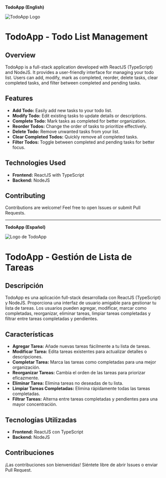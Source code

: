 **TodoApp (English)**

![TodoApp Logo](frontend/logo-readme.svg)

# TodoApp - Todo List Management

## Overview

TodoApp is a full-stack application developed with ReactJS (TypeScript) and NodeJS. It provides a user-friendly interface for managing your todo list. Users can add, modify, mark as completed, reorder, delete tasks, clear completed tasks, and filter between completed and pending tasks.

## Features

- **Add Todo:** Easily add new tasks to your todo list.
- **Modify Todo:** Edit existing tasks to update details or descriptions.
- **Complete Todo:** Mark tasks as completed for better organization.
- **Reorder Todos:** Change the order of tasks to prioritize effectively.
- **Delete Todo:** Remove unwanted tasks from your list.
- **Clear Completed Todos:** Quickly remove all completed tasks.
- **Filter Todos:** Toggle between completed and pending tasks for better focus.

## Technologies Used

- **Frontend:** ReactJS with TypeScript
- **Backend:** NodeJS

## Contributing

Contributions are welcome! Feel free to open Issues or submit Pull Requests.

---

**TodoApp (Español)**

![Logo de TodoApp](frontend/logo-readme.svg)

# TodoApp - Gestión de Lista de Tareas

## Descripción

TodoApp es una aplicación full-stack desarrollada con ReactJS (TypeScript) y NodeJS. Proporciona una interfaz de usuario amigable para gestionar tu lista de tareas. Los usuarios pueden agregar, modificar, marcar como completadas, reorganizar, eliminar tareas, limpiar tareas completadas y filtrar entre tareas completadas y pendientes.

## Características

- **Agregar Tarea:** Añade nuevas tareas fácilmente a tu lista de tareas.
- **Modificar Tarea:** Edita tareas existentes para actualizar detalles o descripciones.
- **Completar Tarea:** Marca las tareas como completadas para una mejor organización.
- **Reorganizar Tareas:** Cambia el orden de las tareas para priorizar eficazmente.
- **Eliminar Tarea:** Elimina tareas no deseadas de tu lista.
- **Limpiar Tareas Completadas:** Elimina rápidamente todas las tareas completadas.
- **Filtrar Tareas:** Alterna entre tareas completadas y pendientes para una mayor concentración.

## Tecnologías Utilizadas

- **Frontend:** ReactJS con TypeScript
- **Backend:** NodeJS

## Contribuciones

¡Las contribuciones son bienvenidas! Siéntete libre de abrir Issues o enviar Pull Request.
